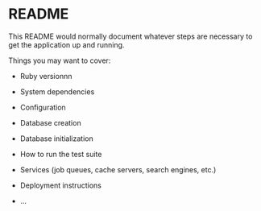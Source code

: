 # README

This README would normally document whatever steps are necessary to get the
application up and running.

Things you may want to cover:

* Ruby versionnn

* System dependencies

* Configuration

* Database creation

* Database initialization

* How to run the test suite

* Services (job queues, cache servers, search engines, etc.)

* Deployment instructions

* ...
